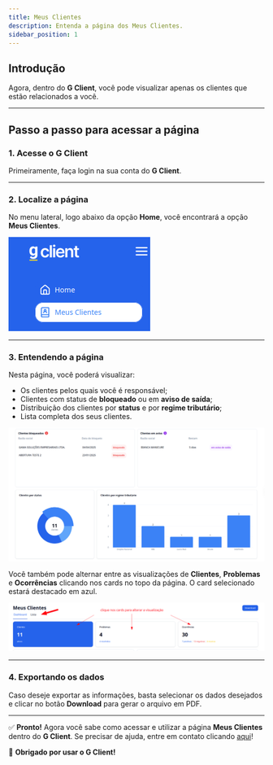 ```yaml
---
title: Meus Clientes
description: Entenda a página dos Meus Clientes.
sidebar_position: 1
---
```


## Introdução

Agora, dentro do **G Client**, você pode visualizar apenas os clientes que estão relacionados a você.

---

## Passo a passo para acessar a página

### 1. Acesse o G Client

Primeiramente, faça login na sua conta do **G Client**.

---

### 2. Localize a página

No menu lateral, logo abaixo da opção **Home**, você encontrará a opção **Meus Clientes**.

![Exemplo descrito acima](../../static/img/my-clients/example-01.png)

---

### 3. Entendendo a página

Nesta página, você poderá visualizar:

- Os clientes pelos quais você é responsável;
- Clientes com status de **bloqueado** ou em **aviso de saída**;
- Distribuição dos clientes por **status** e por **regime tributário**;
- Lista completa dos seus clientes.

![Exemplo descrito acima](../../static/img/my-clients/example-02.png)

Você também pode alternar entre as visualizações de **Clientes**, **Problemas** e **Ocorrências** clicando nos cards no topo da página. O card selecionado estará destacado em azul.

![Exemplo descrito acima](../../static/img/my-clients/example-03.png)

---

### 4. Exportando os dados

Caso deseje exportar as informações, basta selecionar os dados desejados e clicar no botão **Download** para gerar o arquivo em PDF.

---

✅ **Pronto!** Agora você sabe como acessar e utilizar a página **Meus Clientes** dentro do **G Client**. Se precisar de ajuda, entre em contato clicando [aqui](https://api.whatsapp.com/send?phone=5544997046569&text=Preciso%20de%20ajuda%20sobre%20um%20tutorial)!

🎉 **Obrigado por usar o G Client!**
